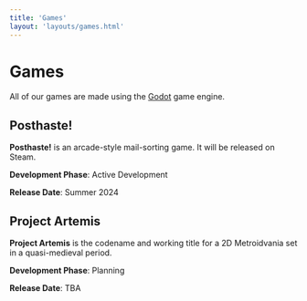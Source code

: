```yaml
---
title: 'Games'
layout: 'layouts/games.html'
---
```


# Games

All of our games are made using the [Godot](https://godotengine.org/) game engine.

## Posthaste!

**Posthaste!** is an arcade-style mail-sorting game. It will be released on Steam.

**Development Phase**: Active Development

**Release Date**: Summer 2024

## Project Artemis

**Project Artemis** is the codename and working title for a 2D Metroidvania set in a quasi-medieval period.

**Development Phase**: Planning

**Release Date**: TBA